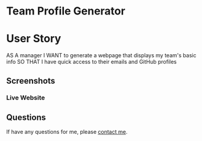 #  Team Profile Generator

<h1> User Story </h1>
<p>
AS A manager
I WANT to generate a webpage that displays my team's basic info
SO THAT I have quick access to their emails and GitHub profiles
</p>

<h2> Screenshots </h2>

<h3> Live Website </h3>

## Questions
If have any questions for me, please [contact me](mailto:frankie01marie@yahoo.com).
